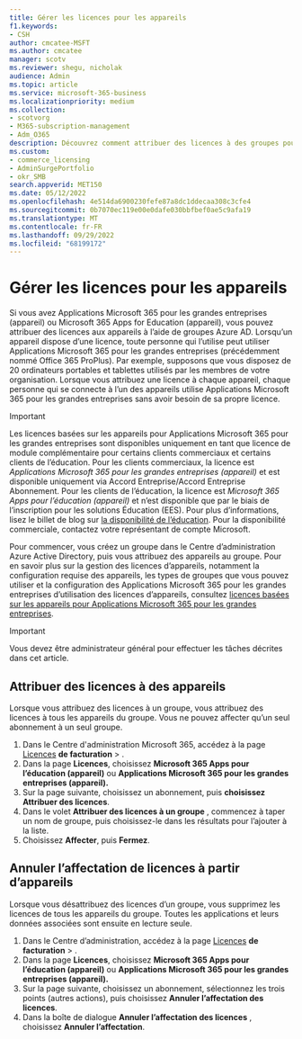 ```yaml
---
title: Gérer les licences pour les appareils
f1.keywords:
- CSH
author: cmcatee-MSFT
ms.author: cmcatee
manager: scotv
ms.reviewer: shegu, nicholak
audience: Admin
ms.topic: article
ms.service: microsoft-365-business
ms.localizationpriority: medium
ms.collection:
- scotvorg
- M365-subscription-management
- Adm_O365
description: Découvrez comment attribuer des licences à des groupes pour une utilisation avec des appareils.
ms.custom:
- commerce_licensing
- AdminSurgePortfolio
- okr_SMB
search.appverid: MET150
ms.date: 05/12/2022
ms.openlocfilehash: 4e514da6900230fefe87a8dc1ddecaa308c3cfe4
ms.sourcegitcommit: 0b7070ec119e00e0dafe030bbfbef0ae5c9afa19
ms.translationtype: MT
ms.contentlocale: fr-FR
ms.lasthandoff: 09/29/2022
ms.locfileid: "68199172"
---
```

# <a name="manage-licenses-for-devices"></a>Gérer les licences pour les appareils

Si vous avez Applications Microsoft 365 pour les grandes entreprises (appareil) ou Microsoft 365 Apps for Education (appareil), vous pouvez attribuer des licences aux appareils à l’aide de groupes Azure AD. Lorsqu’un appareil dispose d’une licence, toute personne qui l’utilise peut utiliser Applications Microsoft 365 pour les grandes entreprises (précédemment nommé Office 365 ProPlus). Par exemple, supposons que vous disposez de 20 ordinateurs portables et tablettes utilisés par les membres de votre organisation. Lorsque vous attribuez une licence à chaque appareil, chaque personne qui se connecte à l’un des appareils utilise Applications Microsoft 365 pour les grandes entreprises sans avoir besoin de sa propre licence.

> [!IMPORTANT]
> Les licences basées sur les appareils pour Applications Microsoft 365 pour les grandes entreprises sont disponibles uniquement en tant que licence de module complémentaire pour certains clients commerciaux et certains clients de l’éducation. Pour les clients commerciaux, la licence est *Applications Microsoft 365 pour les grandes entreprises (appareil)* et est disponible uniquement via Accord Entreprise/Accord Entreprise Abonnement. Pour les clients de l’éducation, la licence est *Microsoft 365 Apps pour l’éducation (appareil)* et n’est disponible que par le biais de l’inscription pour les solutions Éducation (EES). Pour plus d’informations, lisez le billet de blog sur [la disponibilité de l’éducation](https://educationblog.microsoft.com/2019/08/attention-it-administrators-announcing-office-365-proplus-device-based-subscription-for-education). Pour la disponibilité commerciale, contactez votre représentant de compte Microsoft.

Pour commencer, vous créez un groupe dans le Centre d’administration Azure Active Directory, puis vous attribuez des appareils au groupe. Pour en savoir plus sur la gestion des licences d’appareils, notamment la configuration requise des appareils, les types de groupes que vous pouvez utiliser et la configuration des Applications Microsoft 365 pour les grandes entreprises d’utilisation des licences d’appareils, consultez [licences basées sur les appareils pour Applications Microsoft 365 pour les grandes entreprises](/deployoffice/device-based-licensing).

> [!IMPORTANT]
> Vous devez être administrateur général pour effectuer les tâches décrites dans cet article.

## <a name="assign-licenses-to-devices"></a>Attribuer des licences à des appareils

Lorsque vous attribuez des licences à un groupe, vous attribuez des licences à tous les appareils du groupe. Vous ne pouvez affecter qu’un seul abonnement à un seul groupe.

1. Dans le Centre d'administration Microsoft 365, accédez à la page <a href="https://go.microsoft.com/fwlink/p/?linkid=842264" target="_blank">Licences</a> **de facturation** > .
2. Dans la page **Licences**, choisissez **Microsoft 365 Apps pour l’éducation (appareil)** ou **Applications Microsoft 365 pour les grandes entreprises (appareil).**
3. Sur la page suivante, choisissez un abonnement, puis **choisissez Attribuer des licences**.
4. Dans le volet **Attribuer des licences à un groupe** , commencez à taper un nom de groupe, puis choisissez-le dans les résultats pour l’ajouter à la liste.
5. Choisissez **Affecter**, puis **Fermez**.

## <a name="unassign-licenses-from-devices"></a>Annuler l’affectation de licences à partir d’appareils

Lorsque vous désattribuez des licences d’un groupe, vous supprimez les licences de tous les appareils du groupe. Toutes les applications et leurs données associées sont ensuite en lecture seule.

1. Dans le Centre d’administration, accédez à la page <a href="https://go.microsoft.com/fwlink/p/?linkid=842264" target="_blank">Licences</a> **de facturation** > .
2. Dans la page **Licences**, choisissez **Microsoft 365 Apps pour l’éducation (appareil)** ou **Applications Microsoft 365 pour les grandes entreprises (appareil).**
3. Sur la page suivante, choisissez un abonnement, sélectionnez les trois points (autres actions), puis choisissez **Annuler l’affectation des licences**.
4. Dans la boîte de dialogue **Annuler l’affectation des licences** , choisissez **Annuler l’affectation**.
